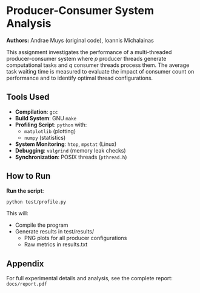 # Producer-Consumer System Analysis

**Authors:**
Andrae Muys (original code),
Ioannis Michalainas

This assignment investigates the performance of a multi-threaded producer-consumer system where *p* producer threads generate computational tasks and *q* consumer threads process them. The average task waiting time is measured to evaluate the impact of consumer count on performance and to identify optimal thread configurations.

## Tools Used
- **Compilation**: `gcc`
- **Build System**: GNU `make`
- **Profiling Script**: `python` with:
    - `matplotlib` (plotting)
    - `numpy` (statistics)
- **System Monitoring**: `htop`, `mpstat` (Linux)
- **Debugging**: `valgrind` (memory leak checks)
- **Synchronization**: POSIX threads (`pthread.h`)

## How to Run

**Run the script**:

   ```bash
   python test/profile.py
   ```
   This will:
   - Compile the program
   - Generate results in test/results/
       - PNG plots for all producer configurations
       - Raw metrics in results.txt

## Appendix
For full experimental details and analysis, see the complete report: `docs/report.pdf`